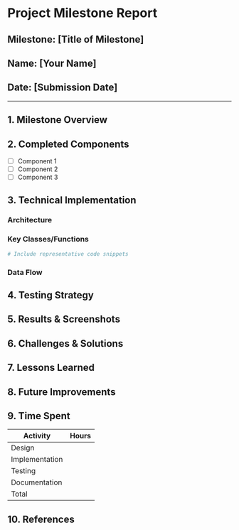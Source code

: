 # Project Milestone Report

## Milestone: [Title of Milestone]
## Name: [Your Name]
## Date: [Submission Date]

---

## 1. Milestone Overview
<!-- Brief description of this milestone and its objectives -->

## 2. Completed Components
<!-- List all components/features completed in this milestone -->
- [ ] Component 1
- [ ] Component 2
- [ ] Component 3

## 3. Technical Implementation
<!-- Describe how you implemented the main features -->

### Architecture
<!-- Include diagrams if relevant -->

### Key Classes/Functions
```python
# Include representative code snippets
```

### Data Flow
<!-- Explain how data moves through your system -->

## 4. Testing Strategy
<!-- How did you verify your implementation works correctly? -->

## 5. Results & Screenshots
<!-- Include screenshots or output examples -->

## 6. Challenges & Solutions
<!-- Major challenges encountered and how you overcame them -->

## 7. Lessons Learned
<!-- What you would do differently with hindsight -->

## 8. Future Improvements
<!-- Ideas for enhancing this part of the project -->

## 9. Time Spent
<!-- Hours spent on different aspects -->

| Activity | Hours |
|----------|-------|
| Design | |
| Implementation | |
| Testing | |
| Documentation | |
| Total | |

## 10. References
<!-- List any references or resources used -->